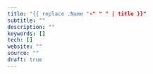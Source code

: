 ```yaml
---
title: "{{ replace .Name "-" " " | title }}"
subtitle: ""
description: ""
keywords: []
tech: []
website: ""
source: ""
draft: true
---
```


<!--more-->
